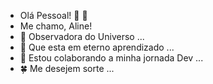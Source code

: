 - Olá Pessoal! :woman: 👋
- Me chamo, Aline!
- :milky_way: Observadora do Universo ...
- 🌱 Que esta em eterno aprendizado ...
- 💞️ Estou colaborando a minha jornada Dev ...
- :four_leaf_clover: Me desejem sorte ...

<!---
alinealien/alinealien is a ✨ special ✨ repository because its `README.md` (this file) appears on your GitHub profile.
You can click the Preview link to take a look at your changes.
--->
